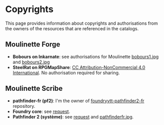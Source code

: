 # Copyrights

This page provides information about copyrights and authorisations from the owners of the resources that are referenced in the catalogs.

## Moulinette Forge

* **Bobours on Inkarnate**: see authorisations for Moulinette [bobours1.jpg](bobours1.jpg) and [bobours2.jpg](bobours2.jpg)
* **SteelRat on RPGMapShare**: [CC Attribution-NonCommercial 4.0 International](https://creativecommons.org/licenses/by-nc/4.0/). No authorisation required for sharing.

## Moulinette Scribe

* **pathfinder-fr (pf2)**: I'm the owner of [foundryvtt-pathfinder2-fr](https://gitlab.com/pathfinder-fr/foundryvtt-pathfinder2-fr) repository.
* **Foundry core**: see [request](https://gitlab.com/baktov.sugar/foundryvtt-lang-fr-fr/-/issues/6).
* **Pathfinder 2 (système)**: see [request](https://gitlab.com/pathfinder-fr/foundryvtt-pathfinder2e-lang-fr/-/issues/2) and [pathfinderfr.jpg](pathfinderfr1.jpg).
